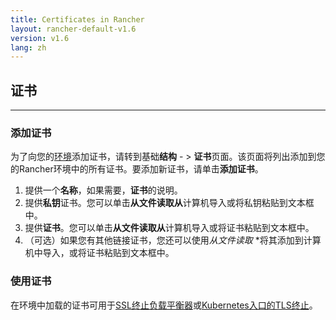 ```yaml
---
title: Certificates in Rancher
layout: rancher-default-v1.6
version: v1.6
lang: zh
---
```


## 证书

------

### 添加证书

为了向您的[环境](https://github.com/rancher/rancher.github.io/blob/master/rancher/v1.6/cn/cnvironmcnts/certificates/%7B%7Bsite.baseurl%7D%7D/rancher/%7B%7Bpage.version%7D%7D/%7B%7Bpage.lang%7D%7D/cnvironmcnts)添加证书，请转到基础**结构** - > **证书**页面。该页面将列出添加到您的Rancher环境中的所有证书。要添加新证书，请单击**添加证书**。

1. 提供一个**名称**，如果需要，**证书**的说明。
2. 提供**私钥**证书。您可以单击**从文件读取从**计算机导入或将私钥粘贴到文本框中。
3. 提供**证书**。您可以单击**从文件读取从**计算机导入或将证书粘贴到文本框中。
4. （可选）如果您有其他链接证书，您还可以使用*从文件读取* *将其添加到计算机中导入，或将证书粘贴到文本框中。

### 使用证书

在环境中加载的证书可用于[SSL终止负载平衡器](https://github.com/rancher/rancher.github.io/blob/master/rancher/v1.6/cn/cnvironmcnts/certificates/%7B%7Bsite.baseurl%7D%7D/rancher/%7B%7Bpage.version%7D%7D/%7B%7Bpage.lang%7D%7D/cattle/adding-load-balancers/#ssl-termination)或[Kubernetes入口的TLS终止](https://github.com/rancher/rancher.github.io/blob/master/rancher/v1.6/cn/cnvironmcnts/certificates/%7B%7Bsite.baseurl%7D%7D/rancher/%7B%7Bpage.version%7D%7D/%7B%7Bpage.lang%7D%7D/kubernetes/ingress/#example-using-tls)。